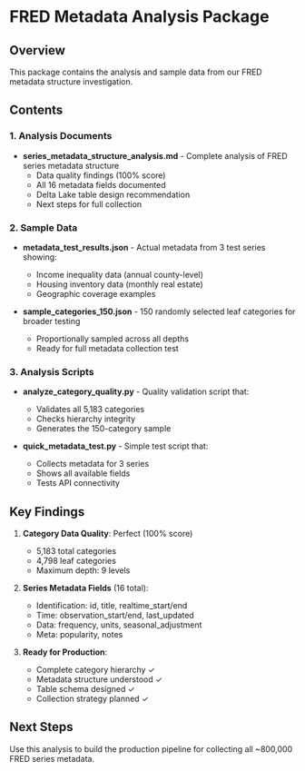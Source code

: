 # FRED Metadata Analysis Package

## Overview
This package contains the analysis and sample data from our FRED metadata structure investigation.

## Contents

### 1. Analysis Documents
- **series_metadata_structure_analysis.md** - Complete analysis of FRED series metadata structure
  - Data quality findings (100% score)
  - All 16 metadata fields documented
  - Delta Lake table design recommendation
  - Next steps for full collection

### 2. Sample Data
- **metadata_test_results.json** - Actual metadata from 3 test series showing:
  - Income inequality data (annual county-level)
  - Housing inventory data (monthly real estate)
  - Geographic coverage examples

- **sample_categories_150.json** - 150 randomly selected leaf categories for broader testing
  - Proportionally sampled across all depths
  - Ready for full metadata collection test

### 3. Analysis Scripts
- **analyze_category_quality.py** - Quality validation script that:
  - Validates all 5,183 categories
  - Checks hierarchy integrity
  - Generates the 150-category sample

- **quick_metadata_test.py** - Simple test script that:
  - Collects metadata for 3 series
  - Shows all available fields
  - Tests API connectivity

## Key Findings

1. **Category Data Quality**: Perfect (100% score)
   - 5,183 total categories
   - 4,798 leaf categories
   - Maximum depth: 9 levels

2. **Series Metadata Fields** (16 total):
   - Identification: id, title, realtime_start/end
   - Time: observation_start/end, last_updated
   - Data: frequency, units, seasonal_adjustment
   - Meta: popularity, notes

3. **Ready for Production**:
   - Complete category hierarchy ✓
   - Metadata structure understood ✓
   - Table schema designed ✓
   - Collection strategy planned ✓

## Next Steps
Use this analysis to build the production pipeline for collecting all ~800,000 FRED series metadata.